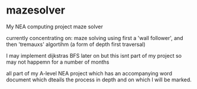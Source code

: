 # mazesolver
My NEA computing project maze solver

currently concentrating on:
maze solving using first a 'wall follower', and then 'tremauxs' algortihm (a form of depth first traversal)

I may implement dijkstras BFS later on but this isnt part of my project so may not happemn for a number of months

all part of my A-level NEA project which has an accompanying word document which dteails the process in depth and on which I will be marked.
